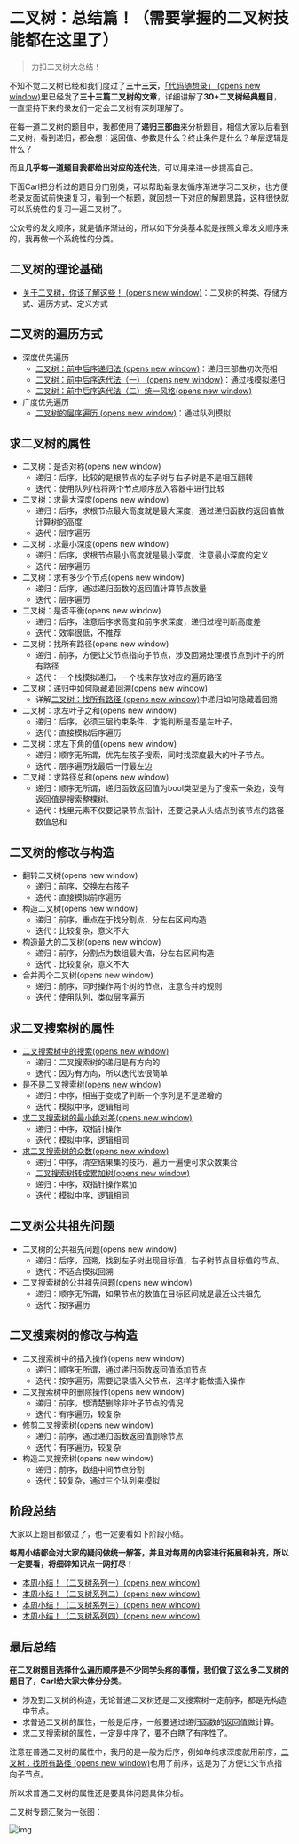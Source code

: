 # 二叉树：总结篇！（需要掌握的二叉树技能都在这里了）

>   力扣二叉树大总结！

不知不觉二叉树已经和我们度过了**三十三天**，[「代码随想录」 (opens new window)](https://img-blog.csdnimg.cn/20200815195519696.png)里已经发了**三十三篇二叉树的文章**，详细讲解了**30+二叉树经典题目**，一直坚持下来的录友们一定会二叉树有深刻理解了。

在每一道二叉树的题目中，我都使用了**递归三部曲**来分析题目，相信大家以后看到二叉树，看到递归，都会想：返回值、参数是什么？终止条件是什么？单层逻辑是什么？

而且**几乎每一道题目我都给出对应的迭代法**，可以用来进一步提高自己。

下面Carl把分析过的题目分门别类，可以帮助新录友循序渐进学习二叉树，也方便老录友面试前快速复习，看到一个标题，就回想一下对应的解题思路，这样很快就可以系统性的复习一遍二叉树了。

公众号的发文顺序，就是循序渐进的，所以如下分类基本就是按照文章发文顺序来的，我再做一个系统性的分类。

## 二叉树的理论基础

-   [关于二叉树，你该了解这些！ (opens new window)](https://programmercarl.com/二叉树理论基础.html)：二叉树的种类、存储方式、遍历方式、定义方式

## 二叉树的遍历方式

-   深度优先遍历
    -   [二叉树：前中后序递归法 (opens new window)](https://programmercarl.com/二叉树的递归遍历.html)：递归三部曲初次亮相
    -   [二叉树：前中后序迭代法（一） (opens new window)](https://programmercarl.com/二叉树的迭代遍历.html)：通过栈模拟递归
    -   [二叉树：前中后序迭代法（二）统一风格(opens new window)](https://programmercarl.com/二叉树的统一迭代法.html)
-   广度优先遍历
    -   [二叉树的层序遍历 (opens new window)](https://programmercarl.com/0102.二叉树的层序遍历.html)：通过队列模拟

## 求二叉树的属性

-   二叉树：是否对称(opens new window)
    -   递归：后序，比较的是根节点的左子树与右子树是不是相互翻转
    -   迭代：使用队列/栈将两个节点顺序放入容器中进行比较
-   二叉树：求最大深度(opens new window)
    -   递归：后序，求根节点最大高度就是最大深度，通过递归函数的返回值做计算树的高度
    -   迭代：层序遍历
-   二叉树：求最小深度(opens new window)
    -   递归：后序，求根节点最小高度就是最小深度，注意最小深度的定义
    -   迭代：层序遍历
-   二叉树：求有多少个节点(opens new window)
    -   递归：后序，通过递归函数的返回值计算节点数量
    -   迭代：层序遍历
-   二叉树：是否平衡(opens new window)
    -   递归：后序，注意后序求高度和前序求深度，递归过程判断高度差
    -   迭代：效率很低，不推荐
-   二叉树：找所有路径(opens new window)
    -   递归：前序，方便让父节点指向子节点，涉及回溯处理根节点到叶子的所有路径
    -   迭代：一个栈模拟递归，一个栈来存放对应的遍历路径
-   二叉树：递归中如何隐藏着回溯(opens new window)
    -   详解[二叉树：找所有路径 (opens new window)](https://programmercarl.com/0257.二叉树的所有路径.html)中递归如何隐藏着回溯
-   二叉树：求左叶子之和(opens new window)
    -   递归：后序，必须三层约束条件，才能判断是否是左叶子。
    -   迭代：直接模拟后序遍历
-   二叉树：求左下角的值(opens new window)
    -   递归：顺序无所谓，优先左孩子搜索，同时找深度最大的叶子节点。
    -   迭代：层序遍历找最后一行最左边
-   二叉树：求路径总和(opens new window)
    -   递归：顺序无所谓，递归函数返回值为bool类型是为了搜索一条边，没有返回值是搜索整棵树。
    -   迭代：栈里元素不仅要记录节点指针，还要记录从头结点到该节点的路径数值总和

## 二叉树的修改与构造

-   翻转二叉树(opens new window)
    -   递归：前序，交换左右孩子
    -   迭代：直接模拟前序遍历
-   构造二叉树(opens new window)
    -   递归：前序，重点在于找分割点，分左右区间构造
    -   迭代：比较复杂，意义不大
-   构造最大的二叉树(opens new window)
    -   递归：前序，分割点为数组最大值，分左右区间构造
    -   迭代：比较复杂，意义不大
-   合并两个二叉树(opens new window)
    -   递归：前序，同时操作两个树的节点，注意合并的规则
    -   迭代：使用队列，类似层序遍历

## 求二叉搜索树的属性

-   [二叉搜索树中的搜索(opens new window)](https://programmercarl.com/0700.二叉搜索树中的搜索.html)
    -   递归：二叉搜索树的递归是有方向的
    -   迭代：因为有方向，所以迭代法很简单
-   [是不是二叉搜索树(opens new window)](https://programmercarl.com/0098.验证二叉搜索树.html)
    -   递归：中序，相当于变成了判断一个序列是不是递增的
    -   迭代：模拟中序，逻辑相同
-   [求二叉搜索树的最小绝对差(opens new window)](https://programmercarl.com/0530.二叉搜索树的最小绝对差.html)
    -   递归：中序，双指针操作
    -   迭代：模拟中序，逻辑相同
-   [求二叉搜索树的众数(opens new window)](https://programmercarl.com/0501.二叉搜索树中的众数.html)
    -   递归：中序，清空结果集的技巧，遍历一遍便可求众数集合
    -   [二叉搜索树转成累加树(opens new window)](https://programmercarl.com/0538.把二叉搜索树转换为累加树.html)
    -   递归：中序，双指针操作累加
    -   迭代：模拟中序，逻辑相同

## 二叉树公共祖先问题

-   二叉树的公共祖先问题(opens new window)
    -   递归：后序，回溯，找到左子树出现目标值，右子树节点目标值的节点。
    -   迭代：不适合模拟回溯
-   二叉搜索树的公共祖先问题(opens new window)
    -   递归：顺序无所谓，如果节点的数值在目标区间就是最近公共祖先
    -   迭代：按序遍历

## 二叉搜索树的修改与构造

-   二叉搜索树中的插入操作(opens new window)
    -   递归：顺序无所谓，通过递归函数返回值添加节点
    -   迭代：按序遍历，需要记录插入父节点，这样才能做插入操作
-   二叉搜索树中的删除操作(opens new window)
    -   递归：前序，想清楚删除非叶子节点的情况
    -   迭代：有序遍历，较复杂
-   修剪二叉搜索树(opens new window)
    -   递归：前序，通过递归函数返回值删除节点
    -   迭代：有序遍历，较复杂
-   构造二叉搜索树(opens new window)
    -   递归：前序，数组中间节点分割
    -   迭代：较复杂，通过三个队列来模拟

## 阶段总结

大家以上题目都做过了，也一定要看如下阶段小结。

**每周小结都会对大家的疑问做统一解答，并且对每周的内容进行拓展和补充，所以一定要看，将细碎知识点一网打尽！**

-   [本周小结！（二叉树系列一）(opens new window)](https://programmercarl.com/周总结/20200927二叉树周末总结.html)
-   [本周小结！（二叉树系列二）(opens new window)](https://programmercarl.com/周总结/20201003二叉树周末总结.html)
-   [本周小结！（二叉树系列三）(opens new window)](https://programmercarl.com/周总结/20201010二叉树周末总结.html)
-   [本周小结！（二叉树系列四）(opens new window)](https://programmercarl.com/周总结/20201017二叉树周末总结.html)

## 最后总结

**在二叉树题目选择什么遍历顺序是不少同学头疼的事情，我们做了这么多二叉树的题目了，Carl给大家大体分分类**。

-   涉及到二叉树的构造，无论普通二叉树还是二叉搜索树一定前序，都是先构造中节点。
-   求普通二叉树的属性，一般是后序，一般要通过递归函数的返回值做计算。
-   求二叉搜索树的属性，一定是中序了，要不白瞎了有序性了。

注意在普通二叉树的属性中，我用的是一般为后序，例如单纯求深度就用前序，[二叉树：找所有路径 (opens new window)](https://programmercarl.com/0257.二叉树的所有路径.html)也用了前序，这是为了方便让父节点指向子节点。

所以求普通二叉树的属性还是要具体问题具体分析。

二叉树专题汇聚为一张图：

![img](https://qiniucloud.qishilong.space/images/20211030125421.png)